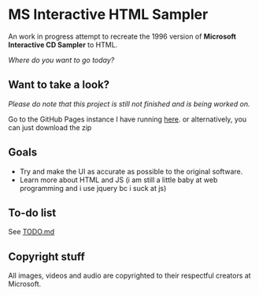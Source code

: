 # MS Interactive HTML Sampler
An work in progress attempt to recreate the 1996 version of **Microsoft Interactive CD Sampler** to HTML.

*Where do you want to go today?*

## Want to take a look?
*Please do note that this project is still not finished and is being worked on.*

Go to the GitHub Pages instance I have running [here](https://rqfirqfo.github.io/mscdsampler-html/).
or alternatively, you can just download the zip

## Goals
- Try and make the UI as accurate as possible to the original software.
- Learn more about HTML and JS (i am still a little baby at web programming and i use jquery bc i suck at js)

## To-do list
See [TODO.md](TODO.md)

## Copyright stuff
All images, videos and audio are copyrighted to their respectful creators at Microsoft.
